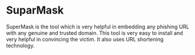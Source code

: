 # SuparMask
SuperMask is the tool which is very helpful in embedding any phishing URL with any genuine and trusted domain. This tool is very easy to install and very helpful in convincing the victim. It also uses URL shortening technology.
